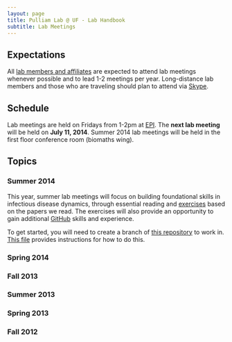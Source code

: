 ```yaml
---
layout: page
title: Pulliam Lab @ UF - Lab Handbook
subtitle: Lab Meetings
---
```


## Expectations

All [lab members and affiliates](http://pulliamlab-ufl.github.io/people) are expected to attend lab meetings whenever possible and to lead 1-2 meetings per year. Long-distance lab members and those who are traveling should plan to attend via [Skype](http://skype.com).

## Schedule

Lab meetings are held on Fridays from 1-2pm at [EPI](http://epi.ufl.edu "EPI @ UF"). The **next lab meeting** will be held on **July 11, 2014**. Summer 2014 lab meetings will be held in the first floor conference room (biomaths wing).

## Topics

### Summer 2014

This year, summer lab meetings will focus on building foundational skills in infectious disease dynamics, through essential reading and  [exercises](http://pulliamlab-ufl.github.io/summer2014/) based on the papers we read. The exercises will also provide an opportunity to gain additional [GitHub](http://github.com/) skills and experience.

To get started, you will need to create a branch of [this repository](https://github.com/PulliamLab-UFL/summer2014) to work in. [This file](branch.md) provides instructions for how to do this.

### Spring 2014

### Fall 2013

### Summer 2013

### Spring 2013

### Fall 2012
